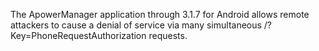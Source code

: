 The ApowerManager application through 3.1.7 for Android allows remote attackers to cause a denial of service via many simultaneous /?Key=PhoneRequestAuthorization requests.